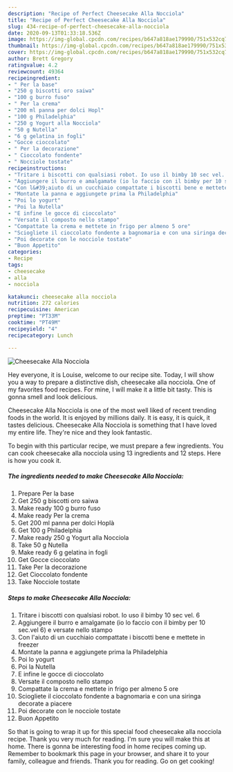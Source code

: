 ```yaml
---
description: "Recipe of Perfect Cheesecake Alla Nocciola"
title: "Recipe of Perfect Cheesecake Alla Nocciola"
slug: 434-recipe-of-perfect-cheesecake-alla-nocciola
date: 2020-09-13T01:33:18.536Z
image: https://img-global.cpcdn.com/recipes/b647a818ae179990/751x532cq70/cheesecake-alla-nocciola-recipe-main-photo.jpg
thumbnail: https://img-global.cpcdn.com/recipes/b647a818ae179990/751x532cq70/cheesecake-alla-nocciola-recipe-main-photo.jpg
cover: https://img-global.cpcdn.com/recipes/b647a818ae179990/751x532cq70/cheesecake-alla-nocciola-recipe-main-photo.jpg
author: Brett Gregory
ratingvalue: 4.2
reviewcount: 49364
recipeingredient:
- " Per la base"
- "250 g biscotti oro saiwa"
- "100 g burro fuso"
- " Per la crema"
- "200 ml panna per dolci Hopl"
- "100 g Philadelphia"
- "250 g Yogurt alla Nocciola"
- "50 g Nutella"
- "6 g gelatina in fogli"
- "Gocce cioccolato"
- " Per la decorazione"
- " Cioccolato fondente"
- " Nocciole tostate"
recipeinstructions:
- "Tritare i biscotti con qualsiasi robot. Io uso il bimby 10 sec vel. 6"
- "Aggiungere il burro e amalgamate (io lo faccio con il bimby per 10 sec.vel 6) e versate nello stampo"
- "Con l&#39;aiuto di un cucchiaio compattate i biscotti bene e mettete in freezer"
- "Montate la panna e aggiungete prima la Philadelphia"
- "Poi lo yogurt"
- "Poi la Nutella"
- "E infine le gocce di cioccolato"
- "Versate il composto nello stampo"
- "Compattate la crema e mettete in frigo per almeno 5 ore"
- "Sciogliete il cioccolato fondente a bagnomaria e con una siringa decorate a piacere"
- "Poi decorate con le nocciole tostate"
- "Buon Appetito"
categories:
- Recipe
tags:
- cheesecake
- alla
- nocciola

katakunci: cheesecake alla nocciola 
nutrition: 272 calories
recipecuisine: American
preptime: "PT33M"
cooktime: "PT49M"
recipeyield: "4"
recipecategory: Lunch

---
```



![Cheesecake Alla Nocciola](https://img-global.cpcdn.com/recipes/b647a818ae179990/751x532cq70/cheesecake-alla-nocciola-recipe-main-photo.jpg)

Hey everyone, it is Louise, welcome to our recipe site. Today, I will show you a way to prepare a distinctive dish, cheesecake alla nocciola. One of my favorites food recipes. For mine, I will make it a little bit tasty. This is gonna smell and look delicious.



Cheesecake Alla Nocciola is one of the most well liked of recent trending foods in the world. It is enjoyed by millions daily. It is easy, it is quick, it tastes delicious. Cheesecake Alla Nocciola is something that I have loved my entire life. They're nice and they look fantastic.


To begin with this particular recipe, we must prepare a few ingredients. You can cook cheesecake alla nocciola using 13 ingredients and 12 steps. Here is how you cook it.

<!--inarticleads1-->

##### The ingredients needed to make Cheesecake Alla Nocciola:

1. Prepare  Per la base
1. Get 250 g biscotti oro saiwa
1. Make ready 100 g burro fuso
1. Make ready  Per la crema
1. Get 200 ml panna per dolci Hoplà
1. Get 100 g Philadelphia
1. Make ready 250 g Yogurt alla Nocciola
1. Take 50 g Nutella
1. Make ready 6 g gelatina in fogli
1. Get Gocce cioccolato
1. Take  Per la decorazione
1. Get  Cioccolato fondente
1. Take  Nocciole tostate




<!--inarticleads2-->

##### Steps to make Cheesecake Alla Nocciola:

1. Tritare i biscotti con qualsiasi robot. Io uso il bimby 10 sec vel. 6
1. Aggiungere il burro e amalgamate (io lo faccio con il bimby per 10 sec.vel 6) e versate nello stampo
1. Con l&#39;aiuto di un cucchiaio compattate i biscotti bene e mettete in freezer
1. Montate la panna e aggiungete prima la Philadelphia
1. Poi lo yogurt
1. Poi la Nutella
1. E infine le gocce di cioccolato
1. Versate il composto nello stampo
1. Compattate la crema e mettete in frigo per almeno 5 ore
1. Sciogliete il cioccolato fondente a bagnomaria e con una siringa decorate a piacere
1. Poi decorate con le nocciole tostate
1. Buon Appetito




So that is going to wrap it up for this special food cheesecake alla nocciola recipe. Thank you very much for reading. I'm sure you will make this at home. There is gonna be interesting food in home recipes coming up. Remember to bookmark this page in your browser, and share it to your family, colleague and friends. Thank you for reading. Go on get cooking!
